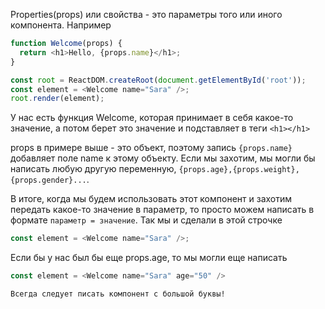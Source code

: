 Properties(props) или свойства - это параметры того или иного компонента. Например

```js
function Welcome(props) {
  return <h1>Hello, {props.name}</h1>;
}

const root = ReactDOM.createRoot(document.getElementById('root'));
const element = <Welcome name="Sara" />;
root.render(element);
```

У нас есть функция Welcome, которая принимает в себя  какое-то значение, а потом берет это значение и подставляет в теги `<h1></h1>`

props в примере выше - это объект, поэтому запись `{props.name}` добавляет поле name к этому объекту. Если мы захотим, мы могли бы написать любую другую переменную, `{props.age},{props.weight},{props.gender}...`.  

В итоге, когда мы будем использовать этот компонент и захотим передать какое-то значение в параметр, то просто можем написать в формате `параметр = значение`. Так мы и сделали в этой строчке

```js
const element = <Welcome name="Sara" />;
```

Если бы у нас был бы еще props.age, то мы могли еще написать 

```js
const element = <Welcome name="Sara" age="50" />
```


	Всегда следует писать компонент с большой буквы!